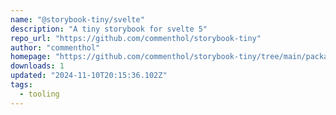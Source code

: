 ```yaml
---
name: "@storybook-tiny/svelte"
description: "A tiny storybook for svelte 5"
repo_url: "https://github.com/commenthol/storybook-tiny"
author: "commenthol"
homepage: "https://github.com/commenthol/storybook-tiny/tree/main/packages/svelte#readme"
downloads: 1
updated: "2024-11-10T20:15:36.102Z"
tags: 
  - tooling
---
```

